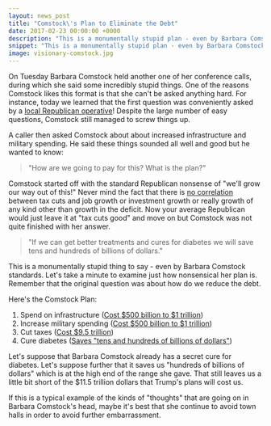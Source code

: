 ```yaml
---
layout: news_post
title: "Comstock\'s Plan to Eliminate the Debt"
date: 2017-02-23 00:00:00 +0000
description: "This is a monumentally stupid plan - even by Barbara Comstock standards"
snippet: "This is a monumentally stupid plan - even by Barbara Comstock standards. Let's take a minute to unpack all of the nonsense in her proposal."
image: visionary-comstock.jpg
---
```


On Tuesday Barbara Comstock held another one of her conference calls, during which she said some incredibly stupid things. One of the reasons Comstock likes this format is that she can't be asked anything hard. For instance, today we learned that the first question was conveniently asked by a [local Republican operative](http://www.huffingtonpost.com/entry/barbara-comstock-townhall-question_us_58adec9ae4b057efdce88931?4r9c8gx114ua3jtt9)! Despite the large number of easy questions, Comstock still managed to screw things up.

A caller then asked Comstock about about increased infrastructure and military spending. He said these things sounded all well and good but he wanted to know:

> "How are we going to pay for this? What is the plan?"

Comstock started off with the standard Republican nonsense of "we'll grow our way out of this!" Never mind the fact that there is [no correlation](https://www.washingtonpost.com/posteverything/wp/2016/04/20/a-graphical-assault-on-supply-side-tax-cuts/) between tax cuts and job growth or investment growth or really growth of any kind other than growth in the deficit. Now your average Republican would just leave it at "tax cuts good" and move on but Comstock was not quite finished with her answer.

> "If we can get better treatments and cures for diabetes we will save tens and hundreds of billions of dollars."

This is a monumentally stupid thing to say - even by Barbara Comstock standards. Let's take a minute to examine just how nonsensical her plan is. Remember that the original question was about how do we reduce the debt.

Here's the Comstock Plan:

1. Spend on infrastructure ([Cost $500 billion to $1 trillion](http://thehill.com/policy/transportation/314095-trumps-infrastructure-plan-what-we-know))
1. Increase military spending ([Cost $500 billion to $1 trillion](https://www.forbes.com/sites/charlestiefer/2016/11/09/president-trump-is-likely-to-boost-u-s-military-spending-by-500-billion-to-1-trillion/#6d613e876024))
1. Cut taxes ([Cost $9.5 trillion](https://www.washingtonpost.com/news/powerpost/wp/2015/12/22/a-9-5-trillion-price-tag-for-trumps-tax-plan/))
1. Cure diabetes ([Saves "tens and hundreds of billions of dollars"](https://soundcloud.com/huffpost-dc-politics/rep-barbara-comstock-r-va-tele-town-hall-feb-21-2017))

Let's suppose that Barbara Comstock already has a secret cure for diabetes. Let's suppose further that it saves us "hundreds of billions of dollars" which is at the high end of the range she gave. That still leaves us a little bit short of the $11.5 trillion dollars that Trump's plans will cost us.

If this is a typical example of the kinds of "thoughts" that are going on in Barbara Comstock's head, maybe it's best that she continue to avoid town halls in order to avoid further embarrassment.
